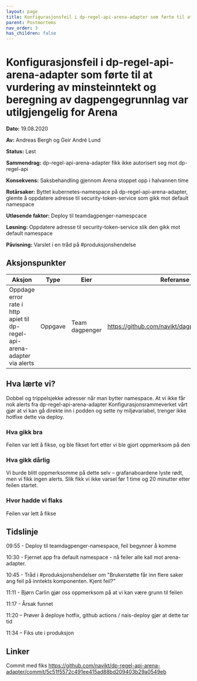 ```yaml
---
layout: page
title: Konfigurasjonsfeil i dp-regel-api-arena-adapter som førte til at vurdering av minsteinntekt og beregning av dagpengegrunnlag var utilgjengelig for Arena
parent: Postmortems
nav_order: 3
has_children: false
---
```


# Konfigurasjonsfeil i dp-regel-api-arena-adapter som førte til at vurdering av minsteinntekt og beregning av dagpengegrunnlag var utilgjengelig for Arena

**Dato:** 19.08.2020

**Av:** Andreas Bergh og Geir André Lund

**Status:** Løst

**Sammendrag:** dp-regel-api-arena-adapter fikk ikke autorisert seg mot dp-regel-api

**Konsekvens:** Saksbehandling gjennom Arena stoppet opp i halvannen time

**Rotårsaker:** Byttet kubernetes-namespace på dp-regel-api-arena-adapter, glemte å oppdatere adresse til security-token-service som gikk mot default namespace

**Utløsende faktor:** Deploy til teamdagpenger-namespcace

**Løsning:** Oppdatere adresse til security-token-service slik den gikk mot default namespace

**Påvisning:** Varslet i en tråd på #produksjonshendelse

## Aksjonspunkter

| Aksjon | Type | Eier | Referanse |
| ------ | ---- | ---- | --- |
|  Oppdage error rate i http apiet til  dp-regel-api-arena-adapter via alerts    |   Oppgave   |   Team dagpenger   |   https://github.com/navikt/dagpenger/issues/553  |

## Hva lærte vi?

Dobbel og trippelsjekke adresser når man bytter namespace.
At vi ikke får nok alerts fra dp-regel-api-arena-adapter
Konfigurasjonsrammeverket vårt gjør at vi kan gå direkte inn i podden og sette ny miljøvariabel, trenger ikke hotfixe dette via deploy.

### Hva gikk bra

Feilen var lett å fikse, og ble fikset fort etter vi ble gjort oppmerksom på den

### Hva gikk dårlig

Vi burde blitt oppmerksomme på dette selv – grafanaboardene lyste rødt, men vi fikk ingen alerts. Slik fikk vi ikke varsel før 1 time og 20 minutter etter feilen startet.


### Hvor hadde vi flaks

Feilen var lett å fikse


## Tidslinje

09:55 - Deploy til teamdagpenger-namespace, feil begynner å komme

10:30 - Fjernet app fra default namespace - nå feiler alle kall mot arena-adapter.

10:45 - Tråd i #produksjonshendelser om "Brukerstøtte får inn flere saker ang feil på inntekts komponenten.  Kjent feil?"

11:11 - Bjørn Carlin gjør oss oppmerksom på at vi kan være grunn til feilen

11:17 - Årsak funnet

11:20 – Prøver å deploye hotfix, github actions / nais-deploy gjør at dette tar tid

11:34 – Fiks ute i produksjon

## Linker


Commit med fiks https://github.com/navikt/dp-regel-api-arena-adapter/commit/5c51f5572c491ee415ad88bd209403b29a0549eb
